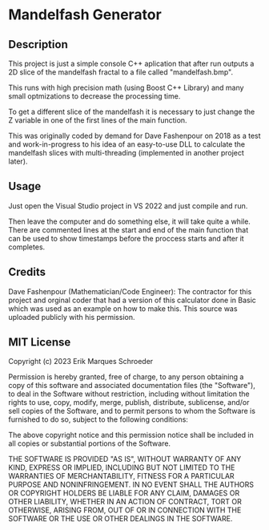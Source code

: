 # Mandelfash Generator

## Description

This project is just a simple console C++ aplication that after run outputs a 2D slice of the mandelfash fractal to a file called "mandelfash.bmp".

This runs with high precision math (using Boost C++ Library) and many small optmizations to decrease the processing time.

To get a different slice of the mandelfash it is necessary to just change the Z variable in one of the first lines of the main function.

This was originally coded by demand for Dave Fashenpour on 2018 as a test and work-in-progress to his idea of an easy-to-use DLL to calculate the mandelfash slices with multi-threading (implemented in another project later).

## Usage

Just open the Visual Studio project in VS 2022 and just compile and run.

Then leave the computer and do something else, it will take quite a while. There are commented lines at the start and end of the main function that can be used to show timestamps before the proccess starts and after it completes.

## Credits

Dave Fashenpour (Mathematician/Code Engineer): The contractor for this project and orginal coder that had a version of this calculator done in Basic which was used as an example on how to make this. This source was uploaded publicly with his permission.

## MIT License

Copyright (c) 2023 Erik Marques Schroeder

Permission is hereby granted, free of charge, to any person obtaining a copy
of this software and associated documentation files (the "Software"), to deal
in the Software without restriction, including without limitation the rights
to use, copy, modify, merge, publish, distribute, sublicense, and/or sell
copies of the Software, and to permit persons to whom the Software is
furnished to do so, subject to the following conditions:

The above copyright notice and this permission notice shall be included in all
copies or substantial portions of the Software.

THE SOFTWARE IS PROVIDED "AS IS", WITHOUT WARRANTY OF ANY KIND, EXPRESS OR
IMPLIED, INCLUDING BUT NOT LIMITED TO THE WARRANTIES OF MERCHANTABILITY,
FITNESS FOR A PARTICULAR PURPOSE AND NONINFRINGEMENT. IN NO EVENT SHALL THE
AUTHORS OR COPYRIGHT HOLDERS BE LIABLE FOR ANY CLAIM, DAMAGES OR OTHER
LIABILITY, WHETHER IN AN ACTION OF CONTRACT, TORT OR OTHERWISE, ARISING FROM,
OUT OF OR IN CONNECTION WITH THE SOFTWARE OR THE USE OR OTHER DEALINGS IN THE
SOFTWARE.
